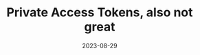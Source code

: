 ---
title: "Private Access Tokens, also not great"
date: 2023-08-29
externalLink: https://educatedguesswork.org/posts/private-access-tokens/
---
